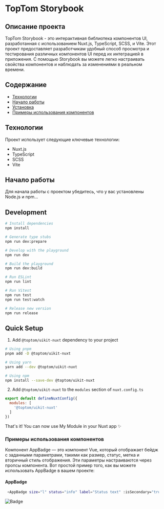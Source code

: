 # TopTom Storybook

## Описание проекта

TopTom Storybook - это интерактивная библиотека компонентов UI, разработанная с использованием Nuxt.js, TypeScript, SCSS, и Vite. Этот проект предоставляет разработчикам удобный способ просмотра и тестирования различных компонентов UI перед их интеграцией в приложения. С помощью Storybook вы можете легко настраивать свойства компонентов и наблюдать за изменениями в реальном времени.

## Содержание

- [Технологии](#технологии)
- [Начало работы](#начало-работы)
- [Установка](#установка)
- [Примеры использования компонентов](#примеры-использования-компонентов)

## Технологии

Проект использует следующие ключевые технологии:

- Nuxt.js
- TypeScript
- SCSS
- Vite

## Начало работы

Для начала работы с проектом убедитесь, что у вас установлены Node.js и npm...

## Development

```bash
# Install dependencies
npm install

# Generate type stubs
npm run dev:prepare

# Develop with the playground
npm run dev

# Build the playground
npm run dev:build

# Run ESLint
npm run lint

# Run Vitest
npm run test
npm run test:watch

# Release new version
npm run release
```

## Quick Setup

1. Add `@toptom/uikit-nuxt` dependency to your project

```bash
# Using pnpm
pnpm add -D @toptom/uikit-nuxt

# Using yarn
yarn add --dev @toptom/uikit-nuxt

# Using npm
npm install --save-dev @toptom/uikit-nuxt
```

2. Add `@toptom/uikit-nuxt` to the `modules` section of `nuxt.config.ts`

```js
export default defineNuxtConfig({
  modules: [
    '@toptom/uikit-nuxt'
  ]
})
```

That's it! You can now use My Module in your Nuxt app ✨


### Примеры использования компонентов
Компонент AppBadge — это компонент Vue, который отображает бейдж с заданными параметрами, такими как размер, статус, метка и вторичный стиль отображения. Эти параметры настраиваются через пропсы компонента.
Вот простой пример того, как вы можете использовать AppBadge в вашем проекте:
#### AppBadge
```bash
 <AppBadge size="l" status="info" label="Status text" :isSecondary="true" />
```
![Badge](https://github.com/slecnabota/test/assets/85954194/31d33277-4548-432d-bb64-637ff0dc6098)
